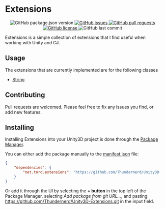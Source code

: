 # Extensions

<p align="center">
	<img alt="GitHub package.json version" src ="https://img.shields.io/github/package-json/v/Thundernerd/Unity3D-Extensions" />
	<a href="https://github.com/Thundernerd/Unity3D-Extensions/issues">
		<img alt="GitHub issues" src ="https://img.shields.io/github/issues/Thundernerd/Unity3D-Extensions" />
	</a>
	<a href="https://github.com/Thundernerd/Unity3D-Extensions/pulls">
		<img alt="GitHub pull requests" src ="https://img.shields.io/github/issues-pr/Thundernerd/Unity3D-Extensions" />
	</a>
	<a href="https://github.com/Thundernerd/Unity3D-Extensions/blob/master/LICENSE.md">
		<img alt="GitHub license" src ="https://img.shields.io/github/license/Thundernerd/Unity3D-Extensions" />
	</a>
	<img alt="GitHub last commit" src ="https://img.shields.io/github/last-commit/Thundernerd/Unity3D-Extensions" />
</p>

Extensions is a simple collection of extensions that I find useful when working with Unity and C#.

## Usage
The extensions that are currently implemented are for the following classes

* [String](https://github.com/Thundernerd/Unity3D-Extensions/Runtime/StringExtensions.cs)

## Contributing
Pull requests are welcomed. Please feel free to fix any issues you find, or add new features.

## Installing
Installing Extensions into your Unity3D project is done through the [Package Manager](https://docs.unity3d.com/Manual/Packages.html).

You can either add the package manually to the [manifest.json](https://docs.unity3d.com/Manual/upm-dependencies.html) file:
```json
{
    "dependencies": {
        "net.tnrd.extensions": "https://github.com/Thundernerd/Unity3D-Extensions.git"
    }
}
```

Or add it through the UI by selecting the **+ button** in the top left of the Package Manager, selecting _Add package from git URL..._, and pasting https://github.com/Thundernerd/Unity3D-Extensions.git in the input field.
